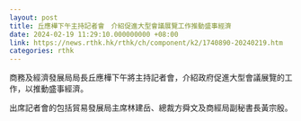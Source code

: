 ```yaml
---
layout: post
title: 丘應樺下午主持記者會　介紹促進大型會議展覽工作推動盛事經濟
date: 2024-02-19 11:29:10.000000000 +08:00
link: https://news.rthk.hk/rthk/ch/component/k2/1740890-20240219.htm
categories: rthk
---
```


商務及經濟發展局局長丘應樺下午將主持記者會，介紹政府促進大型會議展覽的工作，以推動盛事經濟。

出席記者會的包括貿易發展局主席林建岳、總裁方舜文及商經局副秘書長黃宗殷。
